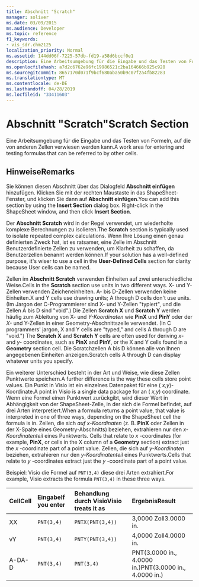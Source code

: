```yaml
---
title: Abschnitt "Scratch"
manager: soliver
ms.date: 03/09/2015
ms.audience: Developer
ms.topic: reference
f1_keywords:
- vis_sdr.chm2125
localization_priority: Normal
ms.assetid: 144dd06f-7225-57db-fd19-a58d6bccf0e1
description: Eine Arbeitsumgebung für die Eingabe und das Testen von Formeln, auf die von anderen Zellen verwiesen werden kann.
ms.openlocfilehash: a7d2c6762e96fc19986521c2ba164666b925c928
ms.sourcegitcommit: 8657170d071f9bcf680aba50b9c07f2a4fb82283
ms.translationtype: MT
ms.contentlocale: de-DE
ms.lasthandoff: 04/28/2019
ms.locfileid: "33411603"
---
```

# <a name="scratch-section"></a><span data-ttu-id="3cd87-103">Abschnitt "Scratch"</span><span class="sxs-lookup"><span data-stu-id="3cd87-103">Scratch Section</span></span>

<span data-ttu-id="3cd87-104">Eine Arbeitsumgebung für die Eingabe und das Testen von Formeln, auf die von anderen Zellen verwiesen werden kann.</span><span class="sxs-lookup"><span data-stu-id="3cd87-104">A work area for entering and testing formulas that can be referred to by other cells.</span></span>
  
## <a name="remarks"></a><span data-ttu-id="3cd87-105">Hinweise</span><span class="sxs-lookup"><span data-stu-id="3cd87-105">Remarks</span></span>

<span data-ttu-id="3cd87-p101">Sie können diesen Abschnitt über das Dialogfeld **Abschnitt einfügen** hinzufügen. Klicken Sie mit der rechten Maustaste in das ShapeSheet-Fenster, und klicken Sie dann auf **Abschnitt einfügen**.</span><span class="sxs-lookup"><span data-stu-id="3cd87-p101">You can add this section by using the **Insert Section** dialog box. Right-click in the ShapeSheet window, and then click **Insert Section**.</span></span>
  
<span data-ttu-id="3cd87-108">Der **Abschnitt Scratch** wird in der Regel verwendet, um wiederholte komplexe Berechnungen zu isolieren.</span><span class="sxs-lookup"><span data-stu-id="3cd87-108">The **Scratch** section is typically used to isolate repeated complex calculations.</span></span> <span data-ttu-id="3cd87-109">Wenn Ihre Lösung einen genau definierten Zweck hat, ist es  ratsamer, eine Zelle im Abschnitt Benutzerdefinierte Zellen zu verwenden, um Klarheit zu schaffen, da Benutzerzellen benannt werden können.</span><span class="sxs-lookup"><span data-stu-id="3cd87-109">If your solution has a well-defined purpose, it's wiser to use a cell in the **User-Defined Cells** section for clarity because User cells can be named.</span></span> 
  
<span data-ttu-id="3cd87-110">Zellen im **Abschnitt Scratch** verwenden Einheiten auf zwei unterschiedliche Weise.</span><span class="sxs-lookup"><span data-stu-id="3cd87-110">Cells in the **Scratch** section use units in two different ways.</span></span> <span data-ttu-id="3cd87-111">X- und Y-Zellen verwenden Zeicheneinheiten. A- bis D-Zellen verwenden keine Einheiten.</span><span class="sxs-lookup"><span data-stu-id="3cd87-111">X and Y cells use drawing units; A through D cells don't use units.</span></span> <span data-ttu-id="3cd87-112">(Im Jargon der C-Programmierer sind X- und Y-Zellen "typiert", und die Zellen A bis D sind "void".) Die Zellen **Scratch X** und **Scratch Y** werden häufig zum Ableitung von X- und *Y-Koordinaten* wie **PinX** und **PinY** oder der *X-* und Y-Zellen in einer Geometry-Abschnittszelle verwendet. </span><span class="sxs-lookup"><span data-stu-id="3cd87-112">(In C programmers' jargon, X and Y cells are "typed," and cells A through D are "void.") The **Scratch X** and **Scratch Y** cells are often used for deriving  *x-*  and  *y-*  coordinates, such as **PinX** and **PinY**, or the X and Y cells found in a **Geometry** section cell.</span></span> <span data-ttu-id="3cd87-113">Die Scratchzellen A bis D können alle von Ihnen angegebenen Einheiten anzeigen.</span><span class="sxs-lookup"><span data-stu-id="3cd87-113">Scratch cells A through D can display whatever units you specify.</span></span> 
  
<span data-ttu-id="3cd87-114">Ein weiterer Unterschied besteht in der Art und Weise, wie diese Zellen Punktwerte speichern.</span><span class="sxs-lookup"><span data-stu-id="3cd87-114">A further difference is the way these cells store point values.</span></span> <span data-ttu-id="3cd87-115">Ein Punkt in Visio ist ein einzelnes Datenpaket für eine ( *x,y*)-Koordinate.</span><span class="sxs-lookup"><span data-stu-id="3cd87-115">A point in Visio is a single data package for an ( *x,y*) coordinate.</span></span> <span data-ttu-id="3cd87-116">Wenn eine Formel einen Punktwert zurückgibt, wird dieser Wert in Abhängigkeit von der ShapeSheet-Zelle, in der sich die Formel befindet, auf drei Arten interpretiert.</span><span class="sxs-lookup"><span data-stu-id="3cd87-116">When a formula returns a point value, that value is interpreted in one of three ways, depending on the ShapeSheet cell the formula is in.</span></span> <span data-ttu-id="3cd87-117">Zellen, die sich *auf x-Koordinaten* (z. B. **PinX** oder Zellen in der X-Spalte eines Geometry-Abschnitts) beziehen, extrahieren nur den *x-Koordinatenteil* eines Punktwerts. </span><span class="sxs-lookup"><span data-stu-id="3cd87-117">Cells that relate to  *x*  -coordinates (for example, **PinX**, or cells in the X column of a **Geometry** section) extract just the  *x*  -coordinate part of a point value.</span></span> <span data-ttu-id="3cd87-118">Zellen, die sich auf  *y-Koordinaten*  beziehen, extrahieren nur den  *y-Koordinatenteil*  eines Punktwerts.</span><span class="sxs-lookup"><span data-stu-id="3cd87-118">Cells that relate to  *y*  -coordinates extract just the  *y*  -coordinate part of a point value.</span></span> 
  
<span data-ttu-id="3cd87-119">Beispiel: Visio die Formel auf `PNT(3,4)` diese drei Arten extrahiert.</span><span class="sxs-lookup"><span data-stu-id="3cd87-119">For example, Visio extracts the formula  `PNT(3,4)` in these three ways.</span></span> 
  
|<span data-ttu-id="3cd87-120">**Cell**</span><span class="sxs-lookup"><span data-stu-id="3cd87-120">**Cell**</span></span>|<span data-ttu-id="3cd87-121">**Eingabe**</span><span class="sxs-lookup"><span data-stu-id="3cd87-121">**If you enter**</span></span>|<span data-ttu-id="3cd87-122">**Behandlung durch Visio**</span><span class="sxs-lookup"><span data-stu-id="3cd87-122">**Visio treats it as**</span></span>|<span data-ttu-id="3cd87-123">**Ergebnis**</span><span class="sxs-lookup"><span data-stu-id="3cd87-123">**Result**</span></span>|
|:-----|:-----|:-----|:-----|
| <span data-ttu-id="3cd87-124">X</span><span class="sxs-lookup"><span data-stu-id="3cd87-124">X</span></span>  <br/> | `PNT(3,4)` <br/> | `PNTX(PNT(3,4))` <br/> | <span data-ttu-id="3cd87-125">3,0000 Zoll</span><span class="sxs-lookup"><span data-stu-id="3cd87-125">3.0000 in.</span></span>  <br/> |
| <span data-ttu-id="3cd87-126">v</span><span class="sxs-lookup"><span data-stu-id="3cd87-126">Y</span></span>  <br/> | `PNT(3,4)` <br/> | `PNTY(PNT(3,4))` <br/> | <span data-ttu-id="3cd87-127">4,0000 Zoll</span><span class="sxs-lookup"><span data-stu-id="3cd87-127">4.0000 in.</span></span>  <br/> |
| <span data-ttu-id="3cd87-128">A-D</span><span class="sxs-lookup"><span data-stu-id="3cd87-128">A-D</span></span>  <br/> | `PNT(3,4)` <br/> | `PNT(3,4)` <br/> | <span data-ttu-id="3cd87-129">PNT(3.0000 in., 4.0000 in.)</span><span class="sxs-lookup"><span data-stu-id="3cd87-129">PNT(3.0000 in., 4.0000 in.)</span></span>  <br/> |
   

